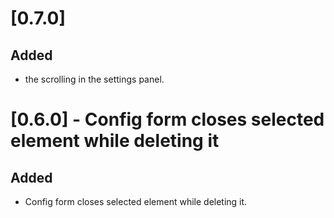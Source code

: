 # [0.7.0]

## Added

- the scrolling in the settings panel.

# [0.6.0] - Config form closes selected element while deleting it

## Added

- Config form closes selected element while deleting it.
